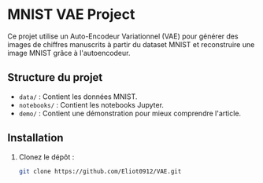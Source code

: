 # MNIST VAE Project

Ce projet utilise un Auto-Encodeur Variationnel (VAE) pour générer des images de chiffres manuscrits à partir du dataset MNIST et reconstruire une image MNIST grâce à l'autoencodeur.

## Structure du projet

- `data/` : Contient les données MNIST.
- `notebooks/` : Contient les notebooks Jupyter.
- `demo/` : Contient une démonstration pour mieux comprendre l'article.

## Installation

1. Clonez le dépôt :
   ```sh
   git clone https://github.com/Eliot0912/VAE.git
